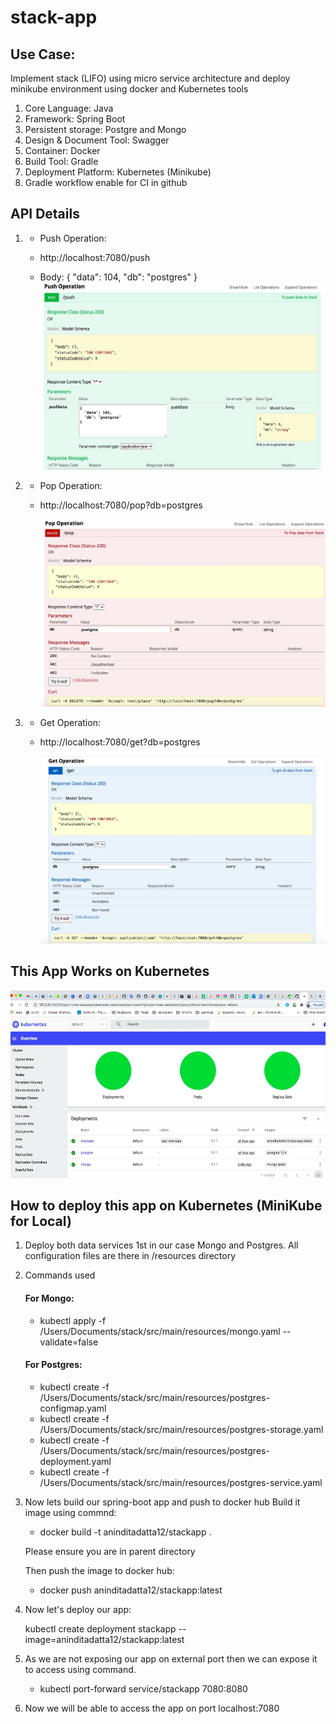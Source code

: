 # stack-app
## Use Case: 
Implement stack (LIFO) using micro service architecture and deploy minikube environment using docker and Kubernetes tools

1. Core Language: Java
2. Framework: Spring Boot
3. Persistent storage: Postgre and Mongo
4. Design & Document Tool: Swagger
5. Container: Docker
6. Build Tool: Gradle
7. Deployment Platform: Kubernetes (Minikube)
8. Gradle workflow enable for CI in github

## API Details
1. * Push Operation:

    * http://localhost:7080/push
    * Body:
      {
  "data": 104,
  "db": "postgres"
}
      <img src="https://github.com/aninditadatta12/stack-app/blob/main/images/push_operation.jpg" alt="drawing" width="1000" height="300"/> 


2. * Pop Operation: 
    * http://localhost:7080/pop?db=postgres
    
      <img src="https://github.com/aninditadatta12/stack-app/blob/main/images/pop_operation.jpg" alt="drawing" width="1000" height="300"/>
    
    
3. * Get Operation:
    * http://localhost:7080/get?db=postgres
    
      <img src="https://github.com/aninditadatta12/stack-app/blob/main/images/get_operation.jpg" alt="drawing" width="1000" height="300"/>
      



## This App Works on Kubernetes
   <img src="https://github.com/aninditadatta12/stack-app/blob/main/images/kubernates.jpg" alt="drawing" width="1000" height="300"/>


## How to deploy this app on Kubernetes (MiniKube for Local)

   1. Deploy both data services 1st in our case Mongo and Postgres.
      All configuration files are there in /resources directory
   2. Commands used 
      #### For Mongo:
      
      * kubectl apply -f /Users/Documents/stack/src/main/resources/mongo.yaml --validate=false
      
      #### For Postgres:
      
      * kubectl create -f /Users/Documents/stack/src/main/resources/postgres-configmap.yaml
      * kubectl create -f /Users/Documents/stack/src/main/resources/postgres-storage.yaml
      * kubectl create -f /Users/Documents/stack/src/main/resources/postgres-deployment.yaml
      * kubectl create -f /Users/Documents/stack/src/main/resources/postgres-service.yaml
      
   3. Now lets build our spring-boot app and push to docker hub
      Build it image using commnd: 
      * docker build -t aninditadatta12/stackapp .
      
      Please ensure you are in parent directory
      
      Then push the image to docker hub:
      
      * docker push aninditadatta12/stackapp:latest
      
   4. Now let's deploy our app:
   
      kubectl create deployment stackapp --image=aninditadatta12/stackapp:latest
      
  5. As we are not exposing our app on external port then we can expose it to access using command.
  
      * kubectl port-forward service/stackapp 7080:8080

 6. Now we will be able to access the app on port localhost:7080
